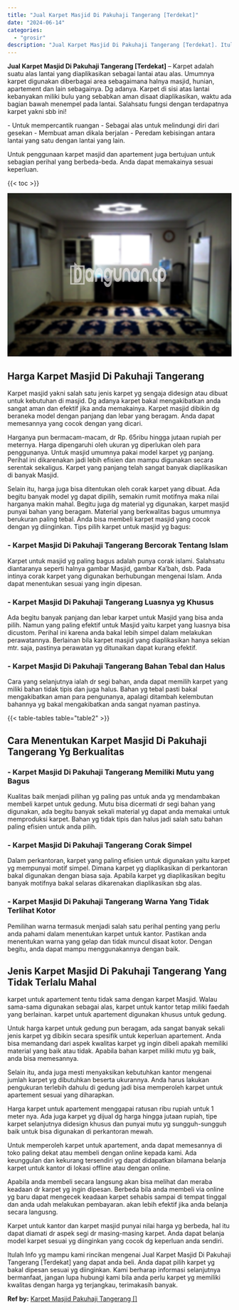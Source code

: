 ```yaml
---
title: "Jual Karpet Masjid Di Pakuhaji Tangerang [Terdekat]"
date: "2024-06-14"
categories: 
  - "grosir"
description: "Jual Karpet Masjid Di Pakuhaji Tangerang [Terdekat]. Itulah Info yg mampu kami rincikan mengenai Jual Karpet Masjid Di Pakuhaji Tangerang [Terdekat] yang d..."
---
```


**Jual Karpet Masjid Di Pakuhaji Tangerang \[Terdekat\]** – Karpet adalah suatu alas lantai yang diaplikasikan sebagai lantai atau alas. Umumnya karpet digunakan diberbagai area sebagaimana halnya masjid, hunian, apartement dan lain sebagainya. Dg adanya. Karpet di sisi atas lantai kebanyakan miliki bulu yang sebabkan aman disaat diaplikasikan, waktu ada bagian bawah menempel pada lantai. Salahsatu fungsi dengan terdapatnya karpet yakni sbb ini!

\- Untuk mempercantik ruangan - Sebagai alas untuk melindungi diri dari gesekan - Membuat aman dikala berjalan - Peredam kebisingan antara lantai yang satu dengan lantai yang lain.

Untuk penggunaan karpet masjid dan apartement juga bertujuan untuk sebagian perihal yang berbeda-beda. Anda dapat memakainya sesuai keperluan.

{{< toc >}}

![Jual Karpet Masjid Di Pakuhaji Tangerang [Terdekat]](/images/grosir-karpet-murah-61.png)

## Harga Karpet Masjid Di Pakuhaji Tangerang

Karpet masjid yakni salah satu jenis karpet yg sengaja didesign atau dibuat untuk kebutuhan di masjid. Dg adanya karpet bakal mengakibatkan anda sangat aman dan efektif jika anda memakainya. Karpet masjid dibikin dg beraneka model dengan panjang dan lebar yang beragam. Anda dapat memesannya yang cocok dengan yang dicari.

Harganya pun bermacam-macam, dr Rp. 65ribu hingga jutaan rupiah per meternya. Harga dipengaruhi oleh ukuran yg diperlukan oleh para penggunanya. Untuk masjid umumnya pakai model karpet yg panjang. Perihal ini dikarenakan jadi lebih efisien dan mampu digunakan secara serentak sekaligus. Karpet yang panjang telah sangat banyak diaplikasikan di banyak Masjid.

Selain itu, harga juga bisa ditentukan oleh corak karpet yang dibuat. Ada begitu banyak model yg dapat dipilih, semakin rumit motifnya maka nilai harganya makin mahal. Begitu juga dg material yg digunakan, karpet masjid punyai bahan yang beragam. Material yang berkwalitas bagus umumnya berukuran paling tebal. Anda bisa membeli karpet masjid yang cocok dengan yg diinginkan. Tips pilih karpet untuk masjid yg bagus:

### \- Karpet Masjid Di Pakuhaji Tangerang Bercorak Tentang Islam

Karpet untuk masjid yg paling bagus adalah punya corak islami. Salahsatu diantaranya seperti halnya gambar Masjid, gambar Ka’bah, dsb. Pada intinya corak karpet yang digunakan berhubungan mengenai Islam. Anda dapat menentukan sesuai yang ingin dipesan.

### \- Karpet Masjid Di Pakuhaji Tangerang Luasnya yg Khusus

Ada begitu banyak panjang dan lebar karpet untuk Masjid yang bisa anda pilih. Namun yang paling efektif untuk Masjid yaitu karpet yang luasnya bisa dicustom. Perihal ini karena anda bakal lebih simpel dalam melakukan perawatannya. Berlainan bila karpet masjid yang diaplikasikan hanya sekian mtr. saja, pastinya perawatan yg ditunaikan dapat kurang efektif.

### \- Karpet Masjid Di Pakuhaji Tangerang Bahan Tebal dan Halus

Cara yang selanjutnya ialah dr segi bahan, anda dapat memilih karpet yang miliki bahan tidak tipis dan juga halus. Bahan yg tebal pasti bakal mengakibatkan aman para pengunanya, apalagi ditambah kelembutan bahannya yg bakal mengakibatkan anda sangat nyaman pastinya.

{{< table-tables table="table2" >}}

## Cara Menentukan Karpet Masjid Di Pakuhaji Tangerang Yg Berkualitas

### \- Karpet Masjid Di Pakuhaji Tangerang Memiliki Mutu yang Bagus

Kualitas baik menjadi pilihan yg paling pas untuk anda yg mendambakan membeli karpet untuk gedung. Mutu bisa dicermati dr segi bahan yang digunakan, ada begitu banyak sekali material yg dapat anda memakai untuk memproduksi karpet. Bahan yg tidak tipis dan halus jadi salah satu bahan paling efisien untuk anda pilih.

### \- Karpet Masjid Di Pakuhaji Tangerang Corak Simpel

Dalam perkantoran, karpet yang paling efisien untuk digunakan yaitu karpet yg mempunyai motif simpel. Dimana karpet yg diaplikasikan di perkantoran bakal digunakan dengan biasa saja. Apabila karpet yg diaplikasikan begitu banyak motifnya bakal selaras dikarenakan diaplikasikan sbg alas.

### \- Karpet Masjid Di Pakuhaji Tangerang Warna Yang Tidak Terlihat Kotor

Pemilihan warna termasuk menjadi salah satu perihal penting yang perlu anda pahami dalam menentukan karpet untuk kantor. Pastikan anda menentukan warna yang gelap dan tidak muncul disaat kotor. Dengan begitu, anda dapat mampu menggunakannya dengan baik.

## Jenis Karpet Masjid Di Pakuhaji Tangerang Yang Tidak Terlalu Mahal

karpet untuk apartement tentu tidak sama dengan karpet Masjid. Walau sama-sama digunakan sebagai alas, karpet untuk kantor tetap miliki faedah yang berlainan. karpet untuk apartement digunakan khusus untuk gedung.

Untuk harga karpet untuk gedung pun beragam, ada sangat banyak sekali jenis karpet yg dibikin secara spesifik untuk keperluan apartement. Anda bisa memandang dari aspek kwalitas karpet yg ingin dibeli apakah memiliki material yang baik atau tidak. Apabila bahan karpet miliki mutu yg baik, anda bisa memesannya.

Selain itu, anda juga mesti menyaksikan kebutuhkan kantor mengenai jumlah karpet yg dibutuhkan beserta ukurannya. Anda harus lakukan pengukuran terlebih dahulu di gedung jadi bisa memperoleh karpet untuk apartement sesuai yang diharapkan.

Harga karpet untuk apartement menggapai ratusan ribu rupiah untuk 1 meter nya. Ada juga karpet yg dijual dg harga hingga jutaan rupiah, tipe karpet selanjutnya didesign khusus dan punyai mutu yg sungguh-sungguh baik untuk bisa digunakan di perkantoran mewah.

Untuk memperoleh karpet untuk apartement, anda dapat memesannya di toko paling dekat atau membeli dengan online kepada kami. Ada keunggulan dan kekurang tersendiri yg dapat didapatkan bilamana belanja karpet untuk kantor di lokasi offline atau dengan online.

Apabila anda membeli secara langsung akan bisa melihat dan meraba keadaan dr karpet yg ingin dipesan. Berbeda bila anda membeli via online yg baru dapat mengecek keadaan karpet sehabis sampai di tempat tinggal dan anda udah melakukan pembayaran. akan lebih efektif jika anda belanja secara langusng.

Karpet untuk kantor dan karpet masjid punyai nilai harga yg berbeda, hal itu dapat diamati dr aspek segi dr masing-masing karpet. Anda dapat belanja model karpet sesuai yg diinginkan yang cocok dg keperluan anda sendiri.

Itulah Info yg mampu kami rincikan mengenai Jual Karpet Masjid Di Pakuhaji Tangerang \[Terdekat\] yang dapat anda beli. Anda dapat pilih karpet yg bakal dipesan sesuai yg diinginkan. Kami berharap informasi selanjutnya bermanfaat, jangan lupa hubungi kami bila anda perlu karpet yg memiliki kwalitas dengan harga yg terjangkau, terimakasih banyak.

**Ref by:**  [Karpet Masjid Pakuhaji Tangerang []](https://id.wikipedia.org/wiki/Karpet)
